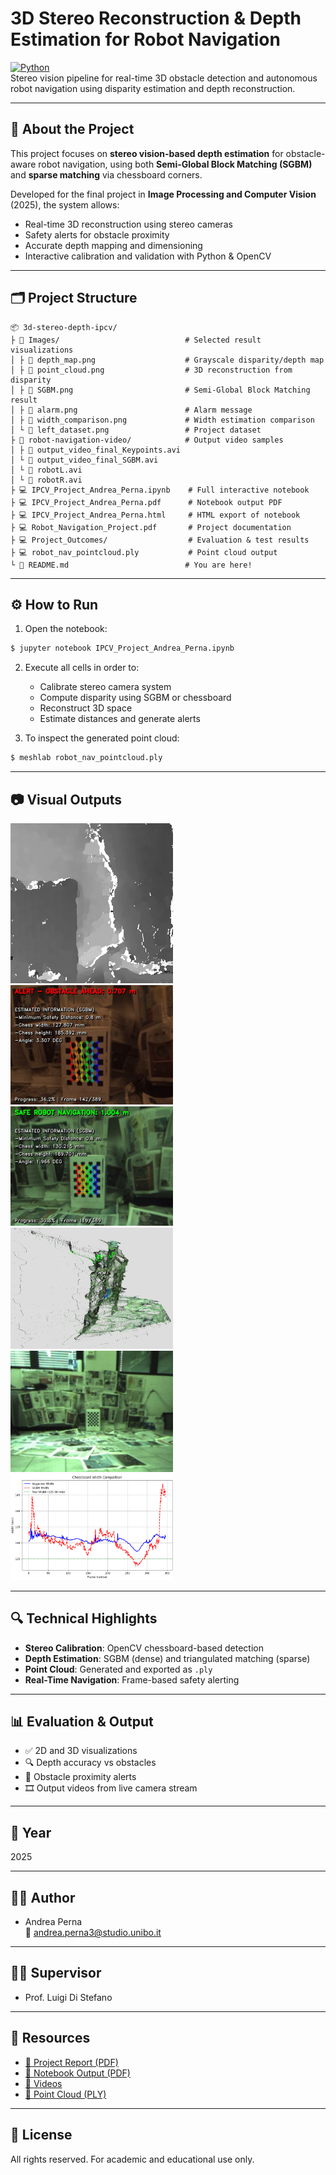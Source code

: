 # 3D Stereo Reconstruction & Depth Estimation for Robot Navigation

[![Python](https://img.shields.io/badge/Python-3.10-blue?logo=python)](https://www.python.org/)  
Stereo vision pipeline for real-time 3D obstacle detection and autonomous robot navigation using disparity estimation and depth reconstruction.

---

## 🧠 About the Project

This project focuses on **stereo vision-based depth estimation** for obstacle-aware robot navigation, using both **Semi-Global Block Matching (SGBM)** and **sparse matching** via chessboard corners.

Developed for the final project in **Image Processing and Computer Vision** (2025), the system allows:

- Real-time 3D reconstruction using stereo cameras  
- Safety alerts for obstacle proximity  
- Accurate depth mapping and dimensioning  
- Interactive calibration and validation with Python & OpenCV  

---

## 🗂 Project Structure

```
📦 3d-stereo-depth-ipcv/
├ 📁 Images/                            # Selected result visualizations
│ ├ 📸 depth_map.png                    # Grayscale disparity/depth map
│ ├ 📸 point_cloud.png                  # 3D reconstruction from disparity
│ ├ 📸 SGBM.png                         # Semi-Global Block Matching result
│ ├ 📸 alarm.png                        # Alarm message
│ ├ 📸 width_comparison.png             # Width estimation comparison
│ └ 📸 left_dataset.png                 # Project dataset
├ 📁 robot-navigation-video/            # Output video samples
│ ├ 🎥 output_video_final_Keypoints.avi
│ └ 🎥 output_video_final_SGBM.avi
│ └ 🎥 robotL.avi
│ └ 🎥 robotR.avi
├ 💻 IPCV_Project_Andrea_Perna.ipynb    # Full interactive notebook
├ 💻 IPCV_Project_Andrea_Perna.pdf      # Notebook output PDF
├ 💻 IPCV_Project_Andrea_Perna.html     # HTML export of notebook
├ 💻 Robot_Navigation_Project.pdf       # Project documentation
├ 💻 Project_Outcomes/                  # Evaluation & test results
├ 💻 robot_nav_pointcloud.ply           # Point cloud output
└ 📄 README.md                          # You are here!
```

---

## ⚙️ How to Run

1. Open the notebook:

```bash
$ jupyter notebook IPCV_Project_Andrea_Perna.ipynb
```

2. Execute all cells in order to:
   - Calibrate stereo camera system  
   - Compute disparity using SGBM or chessboard  
   - Reconstruct 3D space  
   - Estimate distances and generate alerts  

3. To inspect the generated point cloud:

```bash
$ meshlab robot_nav_pointcloud.ply
```

---

## 📷 Visual Outputs

<p float="left">
  <img src="./Images/depth_map.png" width="260"/>
  <img src="./Images/alarm.png" width="260"/>
  <img src="./Images/SGBM.png" width="260"/>
  <img src="./Images/point_cloud.png" width="260"/>
  <img src="./Images/left_dataset.png" width="260"/>
  <img src="./Images/width_comparison.png" width="260"/>
</p>

---

## 🔍 Technical Highlights

- **Stereo Calibration**: OpenCV chessboard-based detection  
- **Depth Estimation**: SGBM (dense) and triangulated matching (sparse)  
- **Point Cloud**: Generated and exported as `.ply`  
- **Real-Time Navigation**: Frame-based safety alerting  

---

## 📊 Evaluation & Output

- ✅ 2D and 3D visualizations  
- 🔍 Depth accuracy vs obstacles  
- 🛑 Obstacle proximity alerts  
- 🎞️ Output videos from live camera stream  

---

## 📅 Year

2025

---

## 👨‍🎓 Author

- Andrea Perna  
📧 andrea.perna3@studio.unibo.it

---

## 👩‍🏫 Supervisor

- Prof. Luigi Di Stefano

---

## 📎 Resources

- [📘 Project Report (PDF)](./Robot_Navigation_Project.pdf)  
- [📄 Notebook Output (PDF)](./IPCV_Project_Andrea_Perna.pdf)  
- [🎥 Videos](./robot-navigation-video/)  
- [🔵 Point Cloud (PLY)](./robot_nav_pointcloud.ply)  

---

## 📜 License

All rights reserved. For academic and educational use only.
